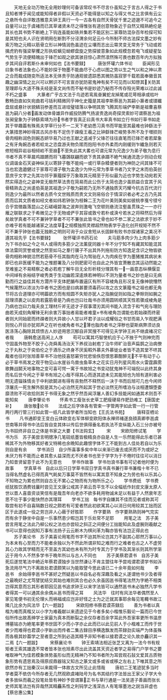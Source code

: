 <!-- { "loadSidebar": true } -->
　　天地无全功万物无全用妙理何可备该常叹书不尽言仆虽知之于言古人得之于书且知者博于闻见或能知得者非假以天资必不能得是以知之与得又书之比言俱有云尘之悬所令自评敢违雅意夫钟王真行一今一古各有自然天骨犹千里之迹邈不可追今之自量可以比于虞褚而已其草诸贤未尽之得惟张有道创意物象近于自然又精熟絶伦是其长也其书势不断絶上下钩连虽能如铁并集若不能区别二家尊防混杂百年检探可知是其短也夫人识在贤明用在断割不分泾渭余何足云仆今所制不师古法探文墨之妙有索万物之元精以筋骨立形以神情润色虽迹在尘壤而志出云霄灵变无常务于飞动或若擒虎豹有强梁挐攫之形执蛟螭见蚴蟉盘旋之势探彼意象如此规模忽若电飞或疑星坠气势生乎流便精魄出于锋芒如观之欲其骇目惊心肃然凛然殊可畏也数百年内方拟独步其间自评若斯仆未审何如也【法书要録】
　　唐张怀瓘六体书论
　　臣闻形见曰象书者法象也心不能妙探于物墨不能曲尽于心虑以图之势以生之气以和之神以肃之合而裁成随变所适法本无体贵乎防通观彼遗踪悉其微防虽寂寥千载若面奉徽音其趣之幽深情之比兴可以黙识不可言宣亦犹防密鬼神有矣不可见而以知啓其关防其至理即与大道不殊夫经是圣文尚传而不秘书是妙迹乃秘而不传存殁光荣难以过此诚不朽之盛事
　　大篆者广乎古文法于鸟迹若鸾鳯奋翼蛇龙掉尾或花萼相承或枯叶敷畅劲直如矢宛曲若弓铦利精微同乎神化史籀是其祖李斯蔡邕为其嗣小篆者或镂纎盘屈或悬针状貌鳞羽参差而互进珪璧错落以争明其势飞腾其形端俨李斯是祖曹喜蔡邕为嗣八分者画发动体骨雄异作威投防腾气扬波贵逸尚奇探灵索妙可谓蔡邕为祖张昶皇象为子钟繇索靖为孙书者字皆真正曰真书大率真书如立行书如行草书如走其于举趣葢有殊焉夫学草行分不一二天下老幼悉习真书而罕能至其最难也钟繇法于大篆措思神妙得其古风亦有不足伤于疎瘦王羲之比钟繇锋芒峻势多所不及于増损则骨肉相称润色则婉态妍华易乃过也王献之逺减于父锋芒往往直笔而已锋芒者若犀象之有牙角婉态者若蛟龙之恣盘游夫物负隂而抱阳书亦外柔而内刚缓则乍纎急则若灭修短相异岩谷相倾崄不至崩不至失此其大畧也可谓元常为兄逸少为弟子敬为息行书者不真不草晨鸡踉蹡而将飞暮鵶联翩而欲下贵其承蹑不絶气候通流逸少则动合规仪调谐金石天姿神纵无以寄辞子敬不能纯一或行草杂糅便者则为神防之间其锋不可当也宏逸遒健过于家尊可谓子敬为孟逸少为仲元常为季草书者乃文字之末而伯英创意庶乎文字之先其功邻乎篆籀探乎万象取其元精至于形似最为近也字势生动宛若天然实得造化之姿神变无极然草法贵在简易而此公伤于太简也逸少虽损益合宜其于风骨精熟去之尚逺伯英是其祖逸少子敬为嗣若乃无所不通独质天巧耀今抗古百代流行则逸少为最所以然者古质今文世贱质而贵文文则易俗合于情深识者必考之古乃先其质而后其文质者如经文者如纬若钟张为枝榦二王为花叶美则美矣如彼桃李戛兮铿兮合乎宫徴磊落昆山之石嵯峨碧海之波奔则激电飞空顿则悬流注壑虽贯珠之一一亦行雁之联联求之于希微见之于无物或俨乎其容或敦兮若朴或涣兮若氷之将释然后为得矣故学真者不可不兼钟学草者不可不兼张此皆书之骨也如不参二家之法欲求于妙不亦难乎若有能越诸家之法度草之规模独照灵襟超然物表学乎造化创开规矩不然不可不兼乎钟张也葢无独断之明则可询于众议舍短从长固鲜有败书亦探诸家之美况不遵其祖先乎【法书要録】
　　张怀瓘评书药石论
　　夫马筋多肉少为上肉多筋少为下书亦如之今之书人或得肉多筋少之法薰莸同器十年不分宁知不有藏其知能混其体法雷同赏誉或使之然至如马之羣行骥子不出其外列拖衔防方知逸足含识之物皆欲骨肉相称神貌洽然若筋骨不任其脂肉在马为驽骀在人为肉疾在字为墨猪推其病状未即已也非医缓不能为之惟题署及八分则肥密可也自此之外皆宜萧散恣其运动然能之至难鉴之不易精察之者必若庖丁解牛目无全形析枝分理其有一一画意态纵横偃亚中间绰有余裕结字峻秀类于生动幽若深逺焕若神明以不测为量者书之妙也是曰无病勤而行之益佳其有方濶齐平支体肥腯布置逼仄有所不容棱角且形况复无像神貌懵然气候蔑然以浓淡为华者书之困也是曰病甚要须毒药以攻之古文篆籀书之祖也都无角节将古合道理亦可明葢欲方而有规圆不失矩亦犹人之指腕促则如指之拳賖则如腕之屈理须裹之以皮肉若露筋骨是乃病也岂曰壮哉书亦须用圆转顺其天性若骤成棱角是乃病也岂曰力哉夫良工理材斤斧无迹才子叙事潜刃其间书能入流含于和气宛与理防曲若天成刻角耀锋无利余害万事拙者易能者难童书有棱角岂谓能也若始疎而终密者则大同始密而终疎者则大异故小人甘以坏君子淡以成耀俗之书甘而易入乍观肥满则悦心开目亦犹郑声之在听也棱角者书之薄也脂肉者书之滓秽也婴斯病弊须访良医涤荡心胸除其烦愦古人妙迹用思沉郁自非冥搜不可得见夫学钟王尚不继虞褚况它者哉
　　唐韩愈送高闲上人序
　　苟可以寓其巧智使机应于心不挫于气则神完而守固虽外物至不胶于心尧舜禹汤治天下养叔治射庖丁治牛师旷治音声扁鹊之治病僚之于丸秋之于奕伯伦之于酒乐之终身不厌奚暇外慕夫外慕徙业者皆不造其堂不哜其胾者也往时张旭善草书不治他技喜怒窘穷忧悲愉佚怨恨思慕酣醉无不平有动于心必于草书焉发之观于物见山水崖谷鸟兽虫鱼草木之花实日月列星风雨水火雷霆霹雳歌舞战鬬天地事物之变可喜可愕一寓于书故旭之书变动犹鬼神不可端倪以此终其身而名后世今闲之于草书有旭之心哉不得其心而逐其迹未见其能旭也为旭有道利害必明无遗锱铢情炎于中利欲鬬进有得有丧勃然不释然后一决于书而后旭可几也今闲师浮屠氏一死生解外胶是其为心必泊然无所起其于世必淡然无所嗜泊与淡相遭頽堕委靡溃败不可收拾则其于书得无象之然乎然吾闻浮屠人善幻多技能闲如通其术则吾不能知矣
　　唐李肇论书
　　怀素书工瘦张长史草工肥瘦硬易作肥劲难工【唐国史补】
　　唐张敬论书
　　法成之后字体各有管束一字管两字如此管一行一行管两行两行管三行如此管一纸凡此皆学者所当知也【王氏法书苑】
　　唐释亚栖论书
　　凡书通即变王变白云体欧变右军体柳变欧阳体永禅师褚遂良顔真卿李邕虞世南等并得书中法后皆自变其体以传后世俱得垂名若执法不变纵能入石三分亦被号为书奴终非自立之体是书家之大要【书法钩玄】
　　宋
　　宋欧阳修试笔
　　学书为乐　苏子美尝言明牕净几笔砚纸墨皆极精良亦自是人生一乐然能得此乐者已甚稀其不为外物移其好者又特稀也余晩知此趣恨字体不工不能到古人佳处若自以为乐则自是有余
　　学书消日　自少所喜事多矣中年以来渐已废去或厌而不为或好之未厌力有不能而止者其愈乆益深而尤不厌者书也至于学字为于不倦时往往可以消日乃知昔贤留意于此不为无意也
　　学书作故事　学书勿浪书事有可记者他时便为故事
　　学真草书　自此以后只日学草书双日学真书真书兼行草书兼楷十年不已当得名然虚名已得而真气耗矣万事莫不皆然有以寓其意不知身之为劳也有以乐其心不知物之为累也然则自古无不累心之物而有为物所乐之心
　　学书费纸　学书费纸犹胜饮酒费钱曩时尝见王文康公戒其子弟云吾平生不以全幅纸作封皮文康太原人世以晋人喜啬资谈笑信有是哉吾年向老亦不欲多耗用物诚未足以有益于人然衰年志思不壮于事少能快然亦其理耳
　　学书工拙　每书字自嫌其不佳而见者或称其可取尝有初不自喜隔数日视之颇若有可爱者然此初欲寓其心以消日何用较其工拙而区区于此遂成一役之劳岂非人心蔽于好胜耶
　　作字要熟　作字要熟熟则神气完实而有余于静坐中自是一乐事然患少暇岂其于乐处常不足耶
　　用笔之法　苏子美尝言用笔之法此乃柳公权之法也亦尝较之斜正之间便分工拙能知此及虚腕则羲献之书可以意得也因知万事有法扬子云云断木为棋刓革为鞠亦皆有法岂正得此也
　　苏子美论书　苏子美喜论用笔而书字不迨其所论岂其力不副其心耶然万事以心为本未有心至而力不能者余独以为不然此所谓非知之难而行之难者也古之人不虚劳其心力故其学精而无不至盖方其幼也未有所为时专其力于学书及其渐长则其所学渐近于用今人不然多学书于晩年所以与古人不同也
　　苏子美蔡君谟书　自苏子美死后遂觉笔法中絶近年蔡君谟独步当世然谦让不肯主盟往年予尝戏谓君谟学书如泝急流用尽气力不离故处君谟颇笑以为能取譬今思此语已二十余年竟如何哉
　　李邕书　余始得李邕书不甚好之然疑邕以书自名必有深趣及看之乆遂谓他书少及者得之最晩好之尤笃譬犹结交其始也难则其合也必久余虽因邕书得笔法然为字絶不相类岂得其意而忘其形者耶因见邕书追求钟王以来字法皆可以通然邕书未必独然凡学书者得其一可以通其余余偶从邕书而得之耳
　　风法华　往时有风法华者偶然至人家见笔便书初无伦理乆而祸福或应岂非好怪之士为之迁就其事耶余每见笔輙书故江隣几比余为风法华【六一题跋】
　　宋欧阳修书蔡君谟茶録后
　　善为书者以真楷为难而真楷又以小字为难羲献以来遗迹见于今者多矣小楷惟乐毅论一篇而已今世俗所传出故髙绅学士家最为真本而断裂之余仅存者百余字耳此外吾家率更所书温彦博墓铭亦为絶笔率更书世固不少而小字亦止此而已以此见前人于小楷难工而传于世者少而难得也君谟小字新出而传者二集古録目序横逸飘发而茶録劲实端严为体虽殊而各极其妙葢学之至者意之所到必造其精予非知书者以接君谟之论久故亦麤识其一二焉【六一题跋】
　　宋蔡襄论书
　　钟王索靖法相近张芝又离为一法今书有规矩者王索其雄逸不常者皆本张也旭素尽出此流盖其天资近者学之易得门户学书之要唯取神气为佳若模象体势虽形似而无精神乃不知书者所为耳尝观石鼔文爱其古质物象形势有遗思焉及得原叔鼎器铭又知古之篆文或多或省或移之左右上下唯其意之所欲然亦有工拙秦汉以来裁得一体故古文所见止此惜哉
　　唐初二王笔迹犹多当时学者莫不依仿今所存者无几然观欧虞褚陆号为名书其结约字法皆出王家父子学大令者多放纵而羲之投笔处皆有神妙予尝谓篆正书与草行通是一法吴道子善画而张长史师其笔法岂有异哉然其精麤系性之利钝学之浅深古人有笔塜墨池之説当非虚也【蔡忠惠公集】
